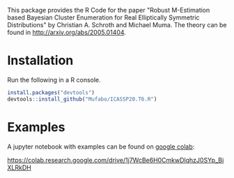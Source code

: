 This package provides the R Code for the paper "Robust M-Estimation based Bayesian Cluster Enumeration for Real Elliptically Symmetric Distributions" by Christian A. Schroth and Michael Muma. The theory can be found in http://arxiv.org/abs/2005.01404.

# Installation

Run the following in a R console.
```r
install.packages("devtools")
devtools::install_github("Mufabo/ICASSP20.T6.R")
```


# Examples

A jupyter notebook with examples can be found on [google colab](https://colab.research.google.com/drive/1j7WcBe6H0CmkwDlqhzJ0SYp_BiXLRkDH):

https://colab.research.google.com/drive/1j7WcBe6H0CmkwDlqhzJ0SYp_BiXLRkDH
